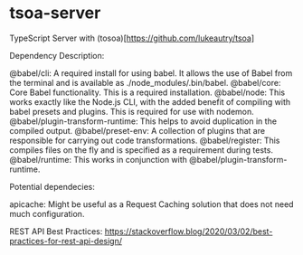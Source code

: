 # tsoa-server

TypeScript Server with (tosoa)[https://github.com/lukeautry/tsoa]

Dependency Description:

@babel/cli: A required install for using babel. It allows the use of Babel from the terminal and is available as ./node_modules/.bin/babel.
@babel/core: Core Babel functionality. This is a required installation.
@babel/node: This works exactly like the Node.js CLI, with the added benefit of compiling with babel presets and plugins. This is required for use with nodemon.
@babel/plugin-transform-runtime: This helps to avoid duplication in the compiled output.
@babel/preset-env: A collection of plugins that are responsible for carrying out code transformations.
@babel/register: This compiles files on the fly and is specified as a requirement during tests.
@babel/runtime: This works in conjunction with @babel/plugin-transform-runtime.


Potential dependecies:

apicache: Might be useful as a Request Caching solution that does not need much configuration.


REST API Best Practices: https://stackoverflow.blog/2020/03/02/best-practices-for-rest-api-design/
